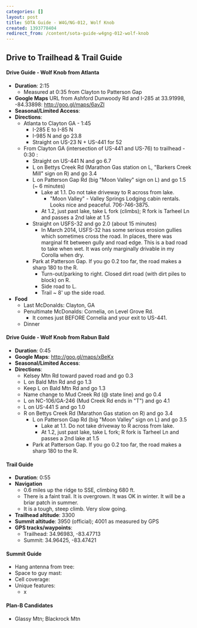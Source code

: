 ```yaml
---
categories: []
layout: post
title: SOTA Guide - W4G/NG-012, Wolf Knob
created: 1393778404
redirect_from: /content/sota-guide-w4gng-012-wolf-knob
---
```

Drive to Trailhead & Trail Guide
--------------------------------------------------------
#### Drive Guide - Wolf Knob from Atlanta

* **Duration**: 2:15
    * Measured at 0:35 from Clayton to Patterson Gap
* **Google Maps** URL from Ashford Dunwoody Rd and I-285 at 33.91998, -84.33898: http://goo.gl/maps/6avZl
* **Seasonal/Limited Access**:
* **Directions**:
    * Atlanta to Clayton GA - 1:45
        * I-285 E to I-85 N
        * I-985 N and go 23.8
        * Straight on US-23 N + US-441 for 52
    * From Clayton GA (intersection of US-441 and US-76) to trailhead - 0:30 :
		* Straight on US-441 N and go 6.7
	    * L on Bettys Creek Rd (Marathon Gas station on L, "Barkers Creek Mill" sign on R) and go 3.4
    	* L on Patterson Gap Rd (big "Moon Valley" sign on L) and go 1.5 (~ 6 minutes)
        	* Lake at 1.1.  Do not take driveway to R across from lake.
        	    * "Moon Valley" - Valley Springs Lodging cabin rentals.  Looks nice and peaceful. 706-746-3875.
        	* At 1.2, just past lake, take L fork (climbs);  R fork is Tarheel Ln and passes a 2nd lake at 1.5
        * Straight on USFS-32 and go 2.0 (about 15 minutes)
            * In March 2014, USFS-32 has some serious erosion gullies which sometimes cross the road.  In places, there was marginal fit between gully and road edge.  This is a bad road to take when wet.  It was only marginally drivable in my Corolla when dry.
    	* Park at Patterson Gap.  If you go 0.2 too far, the road makes a sharp 180 to the R.
    	    * Turn-out/parking to right.  Closed dirt road (with dirt piles to block) on R.
    	    * Side road to L.
    	    * Trail ~ 8' up the side road.  
* **Food**
    * Last McDonalds: Clayton, GA
    * Penultimate McDonalds: Cornelia, on Level Grove Rd.
		* It comes just BEFORE Cornelia and your exit to US-441.
    * Dinner

#### Drive Guide - Wolf Knob from Rabun Bald

* **Duration**: 0:45
* **Google Maps**: http://goo.gl/maps/xBeKx
* **Seasonal/Limited Access**:
* **Directions**:
	* Kelsey Mtn Rd toward paved road and go 0.3
	* L on Bald Mtn Rd and go 1.3
	* Keep L on Bald Mtn Rd and go 1.3
	* Name change to Mud Creek Rd (@ state line) and go 0.4
	* L on NC-106/GA-246 (Mud Creek Rd ends in "T") and go 4.1
	* L on US-441 S and go 1.0
	* R on Bettys Creek Rd (Marathon Gas station on R) and go 3.4
    	* L on Patterson Gap Rd (big "Moon Valley" sign on L) and go 3.5
        	* Lake at 1.1.  Do not take driveway to R across from lake.
        	* At 1.2, just past lake, take L fork;  R fork is Tarheel Ln and passes a 2nd lake at 1.5
    	* Park at Patterson Gap.  If you go 0.2 too far, the road makes a sharp 180 to the R.


#### Trail Guide

* **Duration**: 0:55
* **Navigation**
    *  0.6 miles up the ridge to SSE, climbing 680 ft.
    * There is a faint trail.  It is overgrown.  It was OK in winter.  It will be a briar patch in summer.
    * It is a tough, steep climb.  Very slow going.
* **Trailhead altitude**: 3300
* **Summit altitude**: 3950 (official); 4001 as measured by GPS
* **GPS tracks/waypoints**:
    * Trailhead: 34.96983, -83.47713
    * Summit: 34.96425, -83.47421

#### Summit Guide

* Hang antenna from tree:
* Space to guy mast:
* Cell coverage:
* Unique features:
    * x

#### Plan-B Candidates

* Glassy Mtn; Blackrock Mtn
